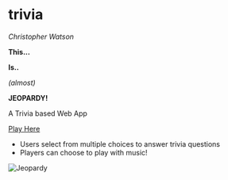 # trivia

_Christopher Watson_

**This...**

**Is..**

_(almost)_

**JEOPARDY!**

A Trivia based Web App

[Play Here](https://christopher-watson.github.io/trivia-game/)

* Users select from multiple choices to answer trivia questions
* Players can choose to play with music!

![Jeopardy](https://github.com/christopher-watson/trivia-game/blob/master/assets/images/tviKylNUZb.gif?raw=true "Jeopardy")

